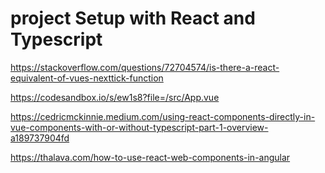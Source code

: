# project Setup with React and Typescript
https://stackoverflow.com/questions/72704574/is-there-a-react-equivalent-of-vues-nexttick-function

https://codesandbox.io/s/ew1s8?file=/src/App.vue

https://cedricmckinnie.medium.com/using-react-components-directly-in-vue-components-with-or-without-typescript-part-1-overview-a189737904fd

https://thalava.com/how-to-use-react-web-components-in-angular